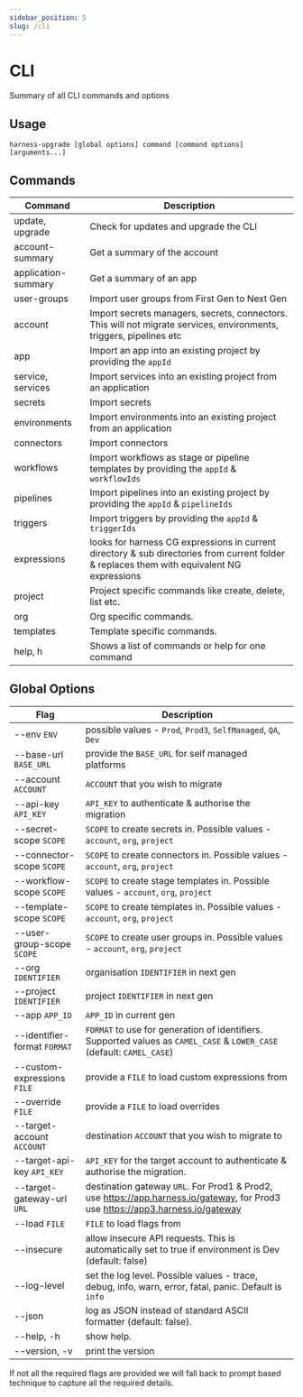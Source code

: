 ```yaml
---
sidebar_position: 5
slug: /cli
---
```


# CLI

Summary of all CLI commands and options

## Usage
```shell
harness-upgrade [global options] command [command options] [arguments...]
```

## Commands

| Command             | Description                                                                                                                                |   
|---------------------|--------------------------------------------------------------------------------------------------------------------------------------------|
| update, upgrade     | Check for updates and upgrade the CLI                                                                                                      |  
| account-summary     | Get a summary of the account                                                                                                               |  
| application-summary | Get a summary of an app                                                                                                                    |
| user-groups         | Import user groups from First Gen to Next Gen                                                                                              |  
| account             | Import secrets managers, secrets, connectors. This will not migrate services, environments, triggers, pipelines etc                        |  
| app                 | Import an app into an existing project by providing the `appId`                                                                            |  
| service, services   | Import services into an existing project from an application                                                                               |  
| secrets             | Import secrets                                                                                                                             |  
| environments        | Import environments into an existing project from an application                                                                           |  
| connectors          | Import connectors                                                                                                                          |
| workflows           | Import workflows as stage or pipeline templates by providing the `appId` & `workflowIds`                                                   |  
| pipelines           | Import pipelines into an existing project by providing the `appId` & `pipelineIds`                                                         |  
| triggers            | Import triggers by providing the `appId` & `triggerIds`                                                                                    |  
| expressions         | looks for harness CG expressions in current directory & sub directories from current folder & replaces them with equivalent NG expressions |  
| project             | Project specific commands like create, delete, list etc.                                                                                   |  
| org                 | Org specific commands.                                                                                                                     |  
| templates           | Template specific commands.                                                                                                                |
| help, h             | Shows a list of commands or help for one command                                                                                           |  


## Global Options

| Flag                         | Description                                                                                                                     |   
|------------------------------|---------------------------------------------------------------------------------------------------------------------------------|
| --env `ENV`                  | possible values - `Prod`, `Prod3`, `SelfManaged`, `QA`, `Dev`                                                                   |  
| --base-url `BASE_URL`        | provide the `BASE_URL` for self managed platforms                                                                               |  
| --account `ACCOUNT`          | `ACCOUNT` that you wish to migrate                                                                                              |  
| --api-key `API_KEY`          | `API_KEY` to authenticate & authorise the migration                                                                             |  
| --secret-scope `SCOPE`       | `SCOPE` to create secrets in. Possible values - `account`, `org`, `project`                                                     |  
| --connector-scope `SCOPE`    | `SCOPE` to create connectors in. Possible values - `account`, `org`, `project`                                                  |  
| --workflow-scope `SCOPE`     | `SCOPE` to create stage templates in. Possible values - `account`, `org`, `project`                                             |  
| --template-scope `SCOPE`     | `SCOPE` to create templates in. Possible values - `account`, `org`, `project`                                                   |  
| --user-group-scope `SCOPE`   | `SCOPE` to create user groups in. Possible values - `account`, `org`, `project`                                                 |
| --org `IDENTIFIER`           | organisation `IDENTIFIER` in next gen                                                                                           |  
| --project `IDENTIFIER`       | project `IDENTIFIER` in next gen                                                                                                |  
| --app `APP_ID`               | `APP_ID` in current gen                                                                                                         |  
| --identifier-format `FORMAT` | `FORMAT` to use for generation of identifiers. Supported values as `CAMEL_CASE` & `LOWER_CASE` (default: `CAMEL_CASE`)          |  
| --custom-expressions `FILE`  | provide a `FILE` to load custom expressions from                                                                                |  
| --override `FILE`            | provide a `FILE` to load overrides                                                                                              |
| --target-account `ACCOUNT`   | destination `ACCOUNT` that you wish to migrate to                                                                               |  
| --target-api-key `API_KEY`   | `API_KEY` for the target account to authenticate & authorise the migration.                                                     |
| --target-gateway-url `URL`   | destination gateway `URL`. For Prod1 & Prod2, use https://app.harness.io/gateway, for Prod3 use https://app3.harness.io/gateway |
| --load `FILE`                | `FILE` to load flags from                                                                                                       |
| --insecure                   | allow insecure API requests. This is automatically set to true if environment is Dev (default: false)                           |
| --log-level                  | set the log level. Possible values - trace, debug, info, warn, error, fatal, panic. Default is `info`                           |
| --json                       | log as JSON instead of standard ASCII formatter (default: false).                                                               |
| --help, -h                   | show help.                                                                                                                      |
| --version, -v                | print the version                                                                                                               |

If not all the required flags are provided we will fall back to prompt based technique to capture all the required details.  
               

